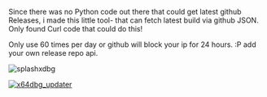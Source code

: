 Since there was no Python code out there that could get latest github Releases, i made this little tool-
that can fetch latest build via github JSON.
Only found Curl code that could do this!

Only use 60 times per day or github will block your ip for 24 hours. :P
add your own release repo api.




![splashxdbg](https://cloud.githubusercontent.com/assets/3592375/16281757/0cb6501a-38c6-11e6-8d52-954b3cfdcc82.png)


[![x64dbg_updater](http://i.imgur.com/xgjhEzR.png)](https://www.youtube.com/embed/qB5lCMUEtgg)




